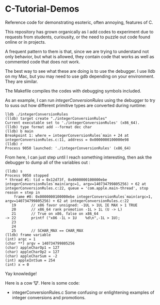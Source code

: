 # C-Tutorial-Demos

Reference code for demonstrating esoteric, often annoying, features of C.

This repository has grown organically as I add codes to experiment due to requests from students, curiousity, or the need to puzzle out code found online or in projects.

A frequent pattern to them is that, since we are trying to understand not only behavior, but what is allowed, they contain code that works as well as commented code that does not work.

The best way to see what these are doing is to use the debugger. I use lldb on my Mac, but you may need to use gdb depending on your environment. They are similar.

The Makefile compiles the codes with debugging symbols included.

As an example, I can run *integerConversionRules* using the debugger to try to suss out how different primitive types are converted during runtime:

```
lldb ./integerConversionRules
(lldb) target create "./integerConversionRules"
Current executable set to './integerConversionRules' (x86_64).
(lldb) type format add --format dec char
(lldb) b main
Breakpoint 1: where = integerConversionRules`main + 24 at integerConversionRules.c:11, address = 0x0000000100000e98
(lldb) r
Process 9050 launched: './integerConversionRules' (x86_64)
```

From here, I can just step until I reach something interesting, then ask the debugger to dump all of the variables out :

```
(lldb) s
Process 9050 stopped
* thread #1: tid = 0x12d73f, 0x0000000100000ebe integerConversionRules`main(argc=1, argv=140734799805256) + 62 at integerConversionRules.c:22, queue = 'com.apple.main-thread', stop reason = step in
    frame #0: 0x0000000100000ebe integerConversionRules`main(argc=1, argv=140734799805256) + 62 at integerConversionRules.c:22
   19  		// x86 favor unsigned: -1UL > 1UL IE MAX > 1 TRUE
   20  		// x86_64 rank promotion -1L > 1L (U -> L)
   21  		// True on x86, false on x86_64
-> 22  		printf ("x86 -1L > 1U    %d\n",-1L > 1U);
   23  	
   24  	
   25  		// SCHAR_MAX == CHAR_MAX 
(lldb) frame variable
(int) argc = 1
(char **) argv = 140734799805256
(char) appleCharOp1 = 127
(char) appleCharOp2 = 127
(char) appleCharSum = -2
(int) appleIntSum = 254
(int) x = 0
```

Yay knowledge!

Here is a cow :cow:.  Here is some code:

* integerConversionRules.c  Some confusing or enlightening examples of integer conversions and promotions.

